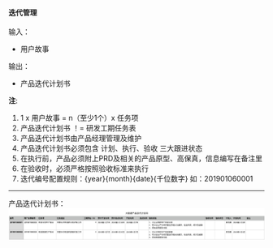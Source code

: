 #### 迭代管理

输入：

* 用户故事

输出：

* 产品迭代计划书

**注**:   
1. 1 x 用户故事 = n（至少1个）x 任务项  
2. 产品迭代计划书 ！= 研发工期任务表  
3. 产品迭代计划书由产品经理管理及维护  
4. 产品迭代计划书必须包含 计划、执行、验收 三大跟进状态  
5. 在执行前，产品必须附上PRD及相关的产品原型、高保真，信息编写在备注里  
6. 在验收时，必须严格按照验收标准来执行
7. 迭代编号配置规则：{year}{month}{date}{千位数字} 如：201901060001 

---

产品迭代计划书：  
![](/assets/production_iteration_plan.png)

